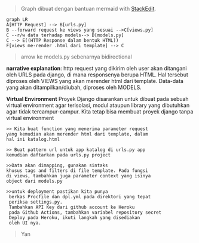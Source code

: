 ﻿


> Graph dibuat dengan bantuan mermaid with [StackEdit](https://stackedit.io/).

```mermaid
graph LR
A[HTTP Request] --> B[urls.py]
B --forward request ke views yang sesuai -->C[views.py]
C --r/w data terhadap models--> D[models.py]
C --> E((HTTP Response dalam bentuk HTML))
F[views me-render .html dari template] --> C
```
> arrow ke models.py sebenarnya bidirectional

**narrative explanation**:
http request yang dikirim oleh user akan ditangani oleh URLS pada django, di mana responsenya berupa HTML. Hal tersebut diproses oleh VIEWS yang akan merender html dari template. Data-data yang akan ditampilkan/diubah, diproses oleh MODELS.

**Virtual Environment**
Proyek Django disarankan untuk dibuat pada sebuah virtual environment agar terisolasi, modul ataupun library yang dibutuhkan agar tidak tercampur-campur. Kita tetap bisa membuat proyek django tanpa virtual environment

```
>> Kita buat function yang menerima parameter request
yang kemudian akan merender html dari template, dalam
hal ini katalog.html

>> Buat pattern url untuk app katalog di urls.py app 
kemudian daftarkan pada urls.py project

>>Data akan dimapping, gunakan sintaks 
khusus tags and filters di file template. Pada fungsi
di views, tambahkan juga parameter context yang isinya
object dari models.py

>>untuk deployment pastikan kita punya
 berkas Procfile dan dpl.yml pada direktori yang tepat
 periksa settings.py.
 Tambahkan API Key dari github account ke Heroku
 pada Github Actions, tambahkan variabel repository secret
 Deploy pada Heroku, ikuti langkah yang disediakan
 oleh UI nya.
```

>Yan



